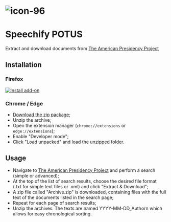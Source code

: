 # ![icon-96](https://github.com/fmoncomble/usprez_speechify/assets/59739627/45a9303a-6e78-4ae5-b99e-4034e0341eb8)

# Speechify POTUS
Extract and download documents from [The American Presidency Project](https://www.presidency.ucsb.edu/)


## Installation
### Firefox
[![Install add-on](https://user-images.githubusercontent.com/59739627/266694762-be8788da-7b26-4eb8-bee4-cb73cb32293d.png)](https://github.com/fmoncomble/usprez_speechify/releases/latest/download/usprez_speechify_firefox.xpi)
### Chrome / Edge
- [Download the zip package](https://github.com/fmoncomble/usprez_speechify/releases/latest/download/usprez_speechify_chrome.zip);
- Unzip the archive;
- Open the extension manager (`chrome://extensions` or `edge://extensions`);
- Enable "Developer mode";
- Click "Load unpacked" and load the unzipped folder.

## Usage
- Navigate to [The American Presidency Project](https://www.presidency.ucsb.edu/) and perform a search (simple or advanced);
- At the top of the list of search results, choose the desired file format (.txt for simple text files or .xml) and click "Extract & Download";
- A zip file called "Archive.zip" is downloaded, containing files with the full text of the documents listed in the search page;
- Repeat for each page of search results;
- Unzip the archives. The texts are named YYYY-MM-DD_Authorn which allows for easy chronological sorting.
